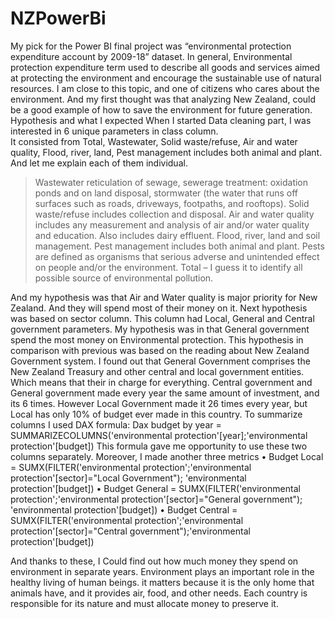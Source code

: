 # NZPowerBi
My pick for the Power BI final project was “environmental protection expenditure account by 2009-18” dataset. 
In general, Environmental protection expenditure term used to describe all goods and services aimed at protecting the environment and encourage 
the sustainable use of natural resources. I am close to this topic, and one of citizens who cares about the environment. And my first thought was
that analyzing New Zealand, could be a good example of how to save the environment for future generation.
Hypothesis and what I expected 
When I started Data cleaning part, I was interested in 6 unique parameters in class column.  
It consisted from Total, Wastewater, Solid waste/refuse, Air and water quality, Flood, river, land, Pest management includes both animal and plant.
And let me explain each of them individual.
>	Wastewater reticulation of sewage, sewerage treatment: oxidation ponds and on land disposal, stormwater (the water that runs off surfaces such as roads, driveways, 
footpaths, and rooftops).
>	Solid waste/refuse includes collection and disposal.
>	Air and water quality includes any measurement and analysis of air and/or water quality and education. Also includes dairy effluent.
>	Flood, river, land and soil management.
>	Pest management includes both animal and plant. Pests are defined as organisms that serious adverse and unintended effect on people and/or the environment.
>	Total – I guess it to identify all possible source of environmental pollution.

And my hypothesis was that Air and Water quality is major priority for New Zealand. And they will spend most of their money on it. 
Next hypothesis was based on sector column. 
This column had Local, General and Central government parameters. My hypothesis was in that General government spend the most money on Environmental protection. 
This hypothesis in comparison with previous was based on the reading about New Zealand Government system. I found out that General Government comprises the New Zealand Treasury 
and other central and local government entities. Which means that their in charge for everything. 
Central government and General government made every year the same amount of investment, and its 6 times. However Local Government made it 26 times every year, 
but Local has only 10% of budget ever made in this country. 
To summarize columns I used DAX formula: 
Dax budget by year = SUMMARIZECOLUMNS('environmental protection'[year];'environmental protection'[budget])
This formula gave me opportunity to use these two columns separately. 
Moreover, I made another three metrics 
•	Budget Local = SUMX(FILTER('environmental protection';'environmental protection'[sector]="Local Government"); 'environmental protection'[budget])
•	Budget General = SUMX(FILTER('environmental protection';'environmental protection'[sector]="General government"); 'environmental protection'[budget])
•	Budget Central = SUMX(FILTER('environmental protection';'environmental protection'[sector]="Central government");'environmental protection'[budget])

And thanks to these, I Could find out how much money they spend on environment in separate years. 
Environment plays an important role in the healthy living of human beings. it matters because it is the only home that animals have, and it provides air, food, 
and other needs. Each country is responsible for its nature and must allocate money to preserve it.

